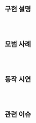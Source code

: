 ## 구현 설명

<!-- ▼ 어떤 요구사항을 어떻게, 왜 그렇게 구현했는지 설명해주세요. ▼ -->

<!-- ▲▲▲▲▲▲▲▲▲▲▲▲▲▲▲▲▲▲▲▲▲▲▲▲▲▲▲▲▲▲▲▲▲▲▲▲▲▲▲▲▲▲▲▲▲▲▲▲▲▲▲▲▲▲▲▲▲▲▲▲▲▲ -->

<br><br>

## 모범 사례

<!-- ▼ 본인의 코드 중 모범 사례라고 생각하는 코드에 대해 설명해주세요. ▼ -->

<!-- ▲▲▲▲▲▲▲▲▲▲▲▲▲▲▲▲▲▲▲▲▲▲▲▲▲▲▲▲▲▲▲▲▲▲▲▲▲▲▲▲▲▲▲▲▲▲▲▲▲▲▲▲▲▲▲▲▲▲▲▲▲▲▲▲▲▲▲ -->

<br><br>

## 동작 시연

<!-- ▼ 선택사항: 시연하는 gif나 영상을 첨부해주세요. ▼ -->

<!-- ▲▲▲▲▲▲▲▲▲▲▲▲▲▲▲▲▲▲▲▲▲▲▲▲▲▲▲▲▲▲▲▲▲▲▲▲▲▲▲▲▲▲▲▲▲▲▲▲▲ -->

<br><br>

## 관련 이슈

<!-- ▼ 선택사항: 관련 이슈 번호를 남겨주세요. ▼ -->

<!-- ▲▲▲▲▲▲▲▲▲▲▲▲▲▲▲▲▲▲▲▲▲▲▲▲▲▲▲▲▲▲▲▲▲▲▲▲▲▲▲▲▲▲▲▲▲▲▲▲▲ -->
